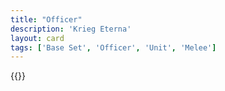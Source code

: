 ```yaml
---
title: "Officer"
description: 'Krieg Eterna'
layout: card
tags: ['Base Set', 'Officer', 'Unit', 'Melee']
---
```

{{<card-detail-page title="Officer2" artwork="An Officer of the Imperial Horse Guards Charging by Théodore Géricault (1812)" />}}